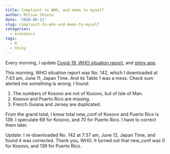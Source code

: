 ```yaml
---
title: Complaint to WHO, and memo to myself
author: Mitsuo Shiota
date: '2020-06-11'
slug: complaint-to-who-and-memo-to-myself
categories:
  - economics
tags:
  - R
  - Shiny
---
```


Every morning, I update [Covid-19, WHO situation report](https://github.com/mitsuoxv/covid), and [shiny app](https://mitsuoxv.shinyapps.io/covid/).

This morning, WHO situation report was No. 142, which I downloaded at 7:43 am, June 11, Japan Time. And its Table 1 was a mess. Check sum alerted me something is wrong. I found:

1. The numbers of Kosovo are not of Kosovo, but of Isle of Man.
1. Kosovo and Puerto Rico are missing.
1. French Guiana and Jersey are duplicated.

From the grand total, I know total new_conf of Kosovo and Puerto Rico is 139. I speculate 69 for Kosovo, and 70 for Puerto Rico. I have to correct them later.

Update:
I re-downloaded No. 142 at 7:37 am, June 12, Japan Time, and found it was corrected. Thank you, WHO. It turned out that new_conf was 0 for Kosovo, and 139 for Puerto Rico.

